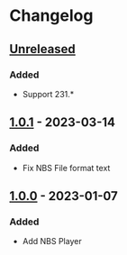 # Changelog

## [Unreleased]

### Added

- Support 231.*

## [1.0.1] - 2023-03-14

### Added

- Fix NBS File format text

## [1.0.0] - 2023-01-07

### Added

- Add NBS Player

[Unreleased]: https://github.com/MORIMORI0317/intellij-nbs-player/compare/v1.0.1...HEAD

[1.0.1]: https://github.com/MORIMORI0317/intellij-nbs-player/compare/v1.0.0...v1.0.1

[1.0.0]: https://github.com/MORIMORI0317/intellij-nbs-player/commits/v1.0.0
